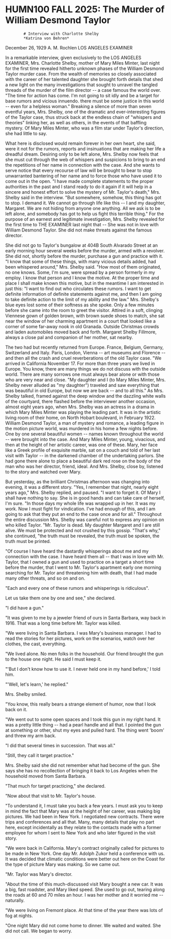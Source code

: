 
   # HUMN100 FALL 2025: The Murder of William Desmond Taylor
   
      
         
            # Interview with Charlotte Shelby
            *Katrina von Behren*


             December 26, 1929 A. M. Rochlen LOS ANGELES EXAMINER

            In a remarkable interview, given exclusively to the LOS ANGELES EXAMINER, Mrs. Charlotte Shelby, mother of Mary Miles Minter, last night for the first time revealed hitherto
               unknown phases of the William Desmond
                     Taylor murder case. From the wealth of memories so
               closely associated with the career of her talented
                  daughter she brought forth details that shed a new light on the many
               investigations that sought to unravel the tangled threads of the murder of the film director -- a case famous the world
               over. "The time for action has come. I'm not going to sit idly and be a target for
               base rumors and vicious innuendo. there must be some justice in this world -- even
               for a helpless woman." Breaking a silence of more than seven eventful years,
                  Mrs. Shelby, one of the dramatic and
               ever-interesting figures of the Taylor case,
               thus struck back at the endless chain of "whispers and theories" linking her, as well
               as others, in the events of that baffling
                  mystery. Of Mary Miles Minter, who
               was a film star under Taylor's direction, she had
               little to say. 

            What here is disclosed would remain forever in her own heart, she said, were it not for the rumors, reports and
               insinuations that are making her life a dreadful dream. Desiring only to be left
                  alone, Mrs. Shelby now feels that she must cut
               through the web of whispers and suspicions to bring to an end the repetitions of her
               name in connection with the case. And she wants to serve notice that every recourse
               of law will be brought to bear to stop unwarranted bantering of her name and to force
               those who have used it to come out in the open. "I have made complete statements to
               the proper authorities in the past and I stand
               ready to do it again if it will help in a sincere and honest effort to solve
                  the mystery of Mr.
                  Taylor's death," Mrs. Shelby said in
               the interview. "But somewhere, somehow, this thing has got to
               stop. I demand it. We cannot go through life like this -- I and my daughter, Margaret. We
               are not hiding from anyone one anything. All we ask is to be left alone, and somebody
               has got to help us fight this terrible thing." For the purpose of an earnest and
               legitimate investigation, Mrs. Shelby revealed for
               the first time to THE EXAMINER last night that -- She was not in love
               with William Desmond Taylor. She did not make
               threats against the famous director.


            She did not go to Taylor's bungalow at 404B South
                  Alvarado Street at an early morning hour
               several weeks before the murder, armed with a
                  revolver. She did not, shortly before the murder,
               purchase a gun and practice with it. "I know that
               some of these things, with many vicious details added, had been whispered around,"
               Mrs. Shelby said. "How most of them originated, no one knows. Some, I'm sure, were
               spread by a person formerly in my employ. I know that person and I know the motive.
               At the proper time and place I shall make known this motive, but in the meantime I am
               interested in just this: "I want to find out who circulates these rumors. I want to
               get definite information of definite statements against me, and then I am going to
               take definite action to the limit of my ability and the law." Mrs. Shelby's
                  blue eyes lost some of their softness as
               she spoke. Only a few minutes before she came into the room to greet
                  the visitor. Attired in a soft, clinging Viennese gown of golden brown, with brown suede shoes
               to match, she sat near the window of her charming
                  apartment in a court that looked like a corner of some far-away nook
               in old Granada. Outside Christmas crowds and laden
                  automobiles moved back and forth. Margaret
                  Shelby Fillmore, always a close pal and companion of her mother, sat
               nearby. 

             The two had but recently returned from Europe. France, Belgium, Germany,
                  Switzerland and Italy. Paris, London, Vienna -- art
               museums and Florence -- and then all the crash and
               cruel reverberations of the old Taylor case. "We arrived in California
               November 17. For more than three years we lived in
                  Europe. You know, there are many things we
               do not discuss with the outside world. There are many sorrows one must always bear
               alone or with those who are very near and close. "My daughter and I (to Mary Miles Minter, Mrs. Shelby never alluded as "my
               daughter") traveled and saw everything that was beautiful in old Europe, but now we are back -- and to all this."
                  As Mrs. Shelby talked, framed against the
                  deep window and the dazzling white
                  walls of the courtyard, there
               flashed before the interviewer another
                  occasion, almost eight years ago, when
                   Mrs. Shelby was an actress in a drama in which
                  Mary Miles Minter was playing the leading part.
               It was in the artistic living room of their
                  home, on North Hobart boulevard, in
                  February 1922.  William Desmond
                  Taylor, a man of mystery and romance, a leading figure in the motion
               picture world, was murdered in his home
               a few nights before. One by one several beautiful women -- names known
               throughout the world -- were brought into the case. And Mary
                  Miles Minter, young, vivacious, and then at the height of her
                  artistic career, was one of these. Mary, her face like a Greek profile of
               exquisite marble, sat on a couch and told of her last visit with Taylor -- in the
               darkened chamber of the undertaking parlors. She had gone there alone to place a
               beautiful dark red rose on the body of the man who was her director, friend, ideal.
               And Mrs. Shelby, close by, listened to the story and watched over Mary.


             But yesterday, as the brilliant Christmas afternoon was
               changing into evening, it was a different story. "Yes, I remember that
               night, nearly eight years ago," Mrs. Shelby replied, and paused. "I want
               to forget it. Of Mary I shall have nothing to say.
               She is in good hands and can take care of herself, I'm sure. "In those days my whole
               life was wrapped up in her. It was my work. Now I must fight for vindication. I've
               had enough of this, and I am going to ask that they put an end to the case once and
               for all." Throughout the entire discussion Mrs.
                  Shelby was careful not to express any opinion on who killed Taylor. "Mr. Taylor is
               dead. My daughter Margaret and I are still alive.
               We must be protected and not crushed by this gossip. "That's why," she continued,
               "the truth must be revealed, the truth must be spoken, the truth must be printed.

            "Of course I have heard the dastardly whisperings about me and my connection with the
               case. I have heard them all -- that I was in love with Mr. Taylor, that I owned a
                  gun and used to practice on a target a short time before
               the murder, that I went to Mr. Taylor's apartment early one morning searching for Mr. Taylor and
               threatening him with death, that I had made many other threats, and so on and on. 

            "Each and every one of these rumors and whisperings is ridiculous". 

            Let us take them one by one and see," she declared.

            "I did have a gun."

            "It was given to me by a jeweler friend of ours in Santa
                  Barbara, way back in 1916. That was a long time
                  before Mr. Taylor was killed.

            "We were living in Santa Barbara. I was Mary's business manager. I had to read the stories for her
                  pictures, work on the scenarios, watch over her
                  clothes, the cast, everything.

            "We lived alone. No men folks in the household. Our friend brought the gun to the
                  house one night. He said I must keep
               it.

             "'But I don't know how to use it. I never held one in my hand before,' I told him. 
            "'Well, let's learn,' he replied."

            Mrs. Shelby smiled.

            "You know, this really bears a strange element of humor, now that I look back on
               it.

             "We went out to some open spaces and I took this gun in my
               right hand. It was a pretty little thing -- had a pearl handle and all that. I
               pointed the gun at something or other, shut my eyes and
               pulled hard. The thing went 'boom' and threw my arm back.

             "I did that several times in succession. That was all."

            "Still, they call it target practice."

            Mrs. Shelby said she did not remember what had become of the
                  gun. She says she has no recollection of bringing it back
               to Los Angeles when the household moved from
               Santa Barbara.

             "That much for target practicing," she declared.

            "Now about that visit to Mr. Taylor's house.

            "To understand it, I must take you back a few years. I must ask you to
               keep in mind the fact that Mary was at the height
               of her career, was making big pictures. We had been in New York. I negotiated new
               contracts. There were trips and conferences and all that. Many, many details that
               play no part here, except incidentally as they relate to the contacts made with a
               former employee for whom I sent to New York and
               who later figured in the visit story.

            "We were back in California. Mary's contract originally called for pictures to be made
               in New York. One day
               Mr. Adolph Zukor held a conference with us. It was
               decided that climatic conditions were better out here on the
                  Coast for the type of picture Mary
               was making. So we came out.

            "Mr. Taylor was Mary's director.

            "About the time of this much-discussed visit Mary
               bought a new car. It was a big, fast roadster, and Mary liked speed. She used to go out, tearing along the
               roads at 60 and 70 miles an hour. I was her mother and it worried me --
               naturally.

            "We were living on Fremont place. At
                  that time of the year there was lots of fog at nights.

            "One night Mary did not come home to dinner. We
               waited and waited. She did not call. We began to worry. 


         
      
   
